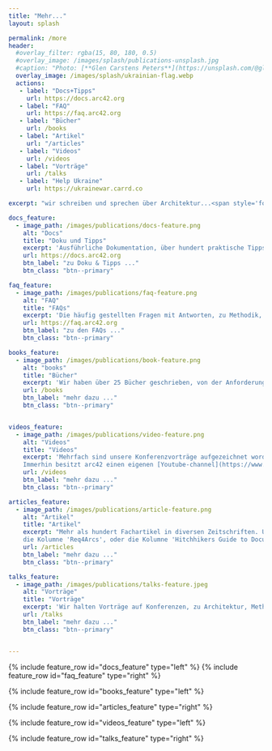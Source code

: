 ```yaml
---
title: "Mehr..."
layout: splash

permalink: /more
header:
  #overlay_filter: rgba(15, 80, 180, 0.5)
  #overlay_image: /images/splash/publications-unsplash.jpg
  #caption: "Photo: [**Glen Carstens Peters**](https://unsplash.com/@glenncarstenspeters)"
  overlay_image: /images/splash/ukrainian-flag.webp
  actions: 
   - label: "Docs+Tipps"
     url: https://docs.arc42.org
   - label: "FAQ"
     url: https://faq.arc42.org
   - label: "Bücher"
     url: /books
   - label: "Artikel"
     url: "/articles"
   - label: "Videos"
     url: /videos  
   - label: "Vorträge"
     url: /talks
   - label: "Help Ukraine"  
     url: https://ukrainewar.carrd.co 

excerpt: "wir schreiben und sprechen über Architektur...<span style='font-size:80px;'>&#128521;</span>"

docs_feature:
  - image_path: /images/publications/docs-feature.png
    alt: "Docs"
    title: "Doku und Tipps"
    excerpt: 'Ausführliche Dokumentation, über hundert praktische Tipps zu arc42. Für Systeme aller Größen und Branchen, für kleine und große Teams, für alle Arten von Werkzeugen.'
    url: https://docs.arc42.org
    btn_label: "zu Doku & Tipps ..."
    btn_class: "btn--primary"

faq_feature:
  - image_path: /images/publications/faq-feature.png
    alt: "FAQ"
    title: "FAQs"
    excerpt: 'Die häufig gestellten Fragen mit Antworten, zu Methodik, den arc42-Abschnitten, Agilität, Tools, Versionierung und weiteren.'
    url: https://faq.arc42.org
    btn_label: "zu den FAQs ..."
    btn_class: "btn--primary"

books_feature:
  - image_path: /images/publications/book-feature.png
    alt: "books"
    title: "Bücher"
    excerpt: 'Wir haben über 25 Bücher geschrieben, von der Anforderungsklärung, Business-Analyse, Architektur, Dokumentation, Verhaltensmuster (Knigge) bis zu Patterns.'
    url: /books
    btn_label: "mehr dazu ..."
    btn_class: "btn--primary"


videos_feature:
  - image_path: /images/publications/video-feature.png
    alt: "Videos"
    title: "Videos"
    excerpt: 'Mehrfach sind unsere Konferenzvorträge aufgezeichnet worden, oder wir haben uns selbst als Produzenten versucht... 
    Immerhin besitzt arc42 einen eigenen [Youtube-channel](https://www.youtube.com/arc42-video/)... '
    url: /videos
    btn_label: "mehr dazu ..."
    btn_class: "btn--primary"

articles_feature:
  - image_path: /images/publications/article-feature.png
    alt: "Artikel"
    title: "Artikel"
    excerpt: "Mehr als hundert Fachartikel in diversen Zeitschriften. Unter anderem unsere mehrjährige Kolumne 'Knigge für Softwarearchitektur', 
    die Kolumne 'Req4Arcs', oder die Kolumne 'Hitchhikers Guide to Documentation'. Viele davon sind online verfügbar."
    url: /articles
    btn_label: "mehr dazu ..."
    btn_class: "btn--primary"

talks_feature:
  - image_path: /images/publications/talks-feature.jpeg
    alt: "Vorträge"
    title: "Vorträge"
    excerpt: 'Wir halten Vorträge auf Konferenzen, zu Architektur, Methodik, Vorgehen, Reviews und weiteren Themen.'
    url: /talks
    btn_label: "mehr dazu ..."
    btn_class: "btn--primary"


---
```


{% include feature_row id="docs_feature" type="left" %}
{% include feature_row id="faq_feature" type="right" %}

{% include feature_row id="books_feature" type="left" %}

{% include feature_row id="articles_feature" type="right" %}

{% include feature_row id="videos_feature" type="left" %}

{% include feature_row id="talks_feature" type="right" %}



 